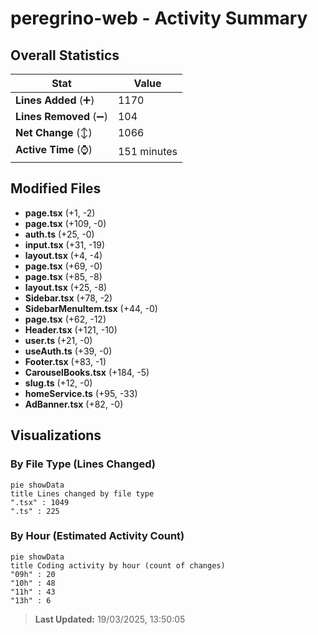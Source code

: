 # peregrino-web - Activity Summary 

## Overall Statistics

| Stat                   | Value                                                             |
| ---------------------- | ----------------------------------------------------------------- |
| **Lines Added** (➕)   | 1170                                          |
| **Lines Removed** (➖) | 104                                        |
| **Net Change** (↕)    | 1066                |
| **Active Time** (⌚)   | 151 minutes |


## Modified Files
- **page.tsx** (+1, -2)
- **page.tsx** (+109, -0)
- **auth.ts** (+25, -0)
- **input.tsx** (+31, -19)
- **layout.tsx** (+4, -4)
- **page.tsx** (+69, -0)
- **page.tsx** (+85, -8)
- **layout.tsx** (+25, -8)
- **Sidebar.tsx** (+78, -2)
- **SidebarMenuItem.tsx** (+44, -0)
- **page.tsx** (+62, -12)
- **Header.tsx** (+121, -10)
- **user.ts** (+21, -0)
- **useAuth.ts** (+39, -0)
- **Footer.tsx** (+83, -1)
- **CarouselBooks.tsx** (+184, -5)
- **slug.ts** (+12, -0)
- **homeService.ts** (+95, -33)
- **AdBanner.tsx** (+82, -0)

## Visualizations

### By File Type (Lines Changed)

```mermaid
pie showData
title Lines changed by file type
".tsx" : 1049
".ts" : 225
```

### By Hour (Estimated Activity Count)

```mermaid
pie showData
title Coding activity by hour (count of changes)
"09h" : 20
"10h" : 48
"11h" : 43
"13h" : 6
```


> **Last Updated:** 19/03/2025, 13:50:05